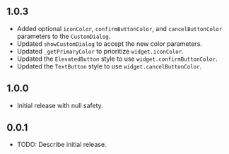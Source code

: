 ## 1.0.3

* Added optional `iconColor`, `confirmButtonColor`, and `cancelButtonColor` parameters to the `CustomDialog`.
* Updated `showCustomDialog` to accept the new color parameters.
* Updated `_getPrimaryColor` to prioritize `widget.iconColor`.
* Updated the `ElevatedButton` style to use `widget.confirmButtonColor`.
* Updated the `TextButton` style to use `widget.cancelButtonColor`.

## 1.0.0

* Initial release with null safety.

## 0.0.1

* TODO: Describe initial release.